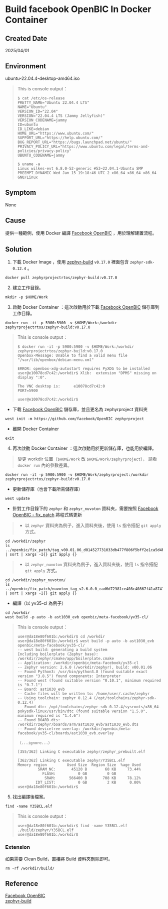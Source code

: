 # Build facebook OpenBIC In Docker Container

## Created Date
2025/04/01

## Environment
ubuntu-22.04.4-desktop-amd64.iso
> This is console output：
> ```console＝
> $ cat /etc/os-release
> PRETTY_NAME="Ubuntu 22.04.4 LTS"
> NAME="Ubuntu"
> VERSION_ID="22.04"
> VERSION="22.04.4 LTS (Jammy Jellyfish)"
> VERSION_CODENAME=jammy
> ID=ubuntu
> ID_LIKE=debian
> HOME_URL="https://www.ubuntu.com/"
> SUPPORT_URL="https://help.ubuntu.com/"
> BUG_REPORT_URL="https://bugs.launchpad.net/ubuntu/"
> PRIVACY_POLICY_URL="https://www.ubuntu.com/legal/terms-and-policies/privacy-policy"
> UBUNTU_CODENAME=jammy
> 
> $ uname -a
> Linux wilkes-evt 6.8.0-52-generic #53~22.04.1-Ubuntu SMP PREEMPT_DYNAMIC Wed Jan 15 19:18:46 UTC 2 x86_64 x86_64 x86_64 GNU/Linux
> ```

## Symptom
None

## Cause
提供一種範例，使用 Docker 編譯 [Facebook OpenBIC](<https://github.com/facebook/OpenBIC>) ，用於理解建置流程。

## Solution
1. 下載 Docker Image ，使用 [zephyr-build](<https://hub.docker.com/r/zephyrprojectrtos/zephyr-build/tags>) `v0.17.0` 裡面包含 `zephyr-sdk-0.12.4` 。
```shell
docker pull zephyrprojectrtos/zephyr-build:v0.17.0
```

2. 建立工作目錄。
```shell
mkdir -p $HOME/Work
```

3. 啟動 Docker Container ：這次啟動用於下載 [Facebook OpenBIC](<https://github.com/facebook/OpenBIC>) 儲存庫到工作目錄。
```shell
docker run -it -p 5900:5900 -v $HOME/Work:/workdir zephyrprojectrtos/zephyr-build:v0.17.0
```
> This is console output：
> ```console＝
> $ docker run -it -p 5900:5900 -v $HOME/Work:/workdir zephyrprojectrtos/zephyr-build:v0.17.0
> Openbox-Message: Unable to find a valid menu file "/var/lib/openbox/debian-menu.xml"
>
> ERROR: openbox-xdg-autostart requires PyXDG to be installed
> user@e10078cd7c42:/workdir$ Xlib:  extension "DPMS" missing on display ":0".
>
> The VNC desktop is:      e10078cd7c42:0
> PORT=5900
>
> user@e10078cd7c42:/workdir$
> ```

  - 下載 [Facebook OpenBIC](<https://github.com/facebook/OpenBIC>) 儲存庫，並且更名為 zephyrproject 資料夾
```shell
west init -m https://github.com/facebook/OpenBIC zephyrproject
```
  - 離開 Docker Container
```shell
exit
```

4. 再次啟動 Docker Container ：這次啟動用於更新儲存庫，也能用於編譯。
> 變更 workdir 位置（`$HOME/Work` 改 `$HOME/Work/zephyrproject`），
> 請看 `docker run` 內的參數差異。
```shell
docker run -it -p 5900:5900 -v $HOME/Work/zephyrproject:/workdir zephyrprojectrtos/zephyr-build:v0.17.0
```

  - 更新儲存庫（也會下載所需儲存庫）
```shell
west update
```

  - 針對工作目錄下的 `zephyr` 和 `zephyr_nuvoton` 資料夾，需要按照 [Facebook OpenBIC - fix_patch](<https://github.com/facebook/OpenBIC/tree/main/fix_patch>) 將程式碼更新
>    * 以 `zephyr` 資料夾為例子，進入資料夾後，使用 `ls` 指令搭配 `git apply` 方式。
```shell
cd /workdir/zephyr
ls ../openbic/fix_patch/tag_v00.01.06_d014527731033db477f806f5bff2e1ca5d4b2ba7/*.patch | sort | xargs -I{} git apply {}
```
>    * 以 `zephyr_nuvoton` 資料夾為例子，進入資料夾後，使用 `ls` 指令搭配 `git apply` 方式。
```shell
cd /workdir/zephyr_nuvoton/
ls ../openbic/fix_patch/nuvoton_tag_v2.6.0.0_cad6d72381ce408c40867f41a8741dba16e50bdf/*.patch | sort | xargs -I{} git apply {}
```

  - 編譯（以 yv35-cl 為例子）
```shell
cd /workdir
west build -p auto -b ast1030_evb openbic/meta-facebook/yv35-cl/
```
> This is console output：
> ```console＝
> user@da18e80f601b:/workdir$ cd /workdir
> user@da18e80f601b:/workdir$ west build -p auto -b ast1030_evb openbic/meta-facebook/yv35-cl/
> -- west build: generating a build system
> Including boilerplate (Zephyr base): /workdir/zephyr/cmake/app/boilerplate.cmake
> -- Application: /workdir/openbic/meta-facebook/yv35-cl
> -- Zephyr version: 2.6.0 (/workdir/zephyr), build: v00.01.06
> -- Found Python3: /usr/bin/python3.8 (found suitable exact version "3.8.5") found components: Interpreter
> -- Found west (found suitable version "0.10.1", minimum required is "0.7.1")
> -- Board: ast1030_evb
> -- Cache files will be written to: /home/user/.cache/zephyr
> -- Using toolchain: zephyr 0.12.4 (/opt/toolchains/zephyr-sdk-0.12.4)
> -- Found dtc: /opt/toolchains/zephyr-sdk-0.12.4/sysroots/x86_64-pokysdk-linux/usr/bin/dtc (found suitable version "1.5.0", minimum required is "1.4.6")
> -- Found BOARD.dts: /workdir/zephyr/boards/arm/ast1030_evb/ast1030_evb.dts
> -- Found devicetree overlay: /workdir/openbic/meta-facebook/yv35-cl/boards/ast1030_evb.overlay
>
> （...ignore...）
>
> [355/362] Linking C executable zephyr/zephyr_prebuilt.elf
> 
> [362/362] Linking C executable zephyr/Y35BCL.elf
> Memory region         Used Size  Region Size  %age Used
>          SRAM_NC:       45120 B        60 KB     73.44%
>            FLASH:          0 GB         0 GB
>             SRAM:      566400 B       708 KB     78.12%
>         IDT_LIST:          0 GB         2 KB      0.00%
> user@da18e80f601b:/workdir$
> ```

5. 找出編譯後檔案。
```shell
find -name Y35BCL.elf
```
> This is console output：
> ```console＝
> user@da18e80f601b:/workdir$ find -name Y35BCL.elf
> ./build/zephyr/Y35BCL.elf
> user@da18e80f601b:/workdir$
> ```

### Extension
如果需要 Clean Build，直接將 Build 資料夾刪除即可。
```shell
rm -rf /workdir/build/
```

## Reference
[Facebook OpenBIC](<https://github.com/facebook/OpenBIC>) \
[zephyr-build](<https://hub.docker.com/r/zephyrprojectrtos/zephyr-build/tags>)
